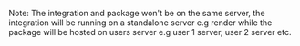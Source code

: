 Note: The integration and package won't be on the same server, the integration will be running on a standalone server e.g render while the package will be hosted on users server e.g user 1 server, user 2 server etc.